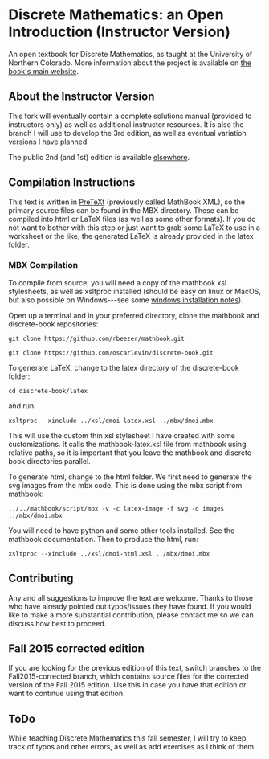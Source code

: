 Discrete Mathematics: an Open Introduction (Instructor Version)
=============

An open textbook for Discrete Mathematics, as taught at the University of Northern Colorado.  More information about the project is available on [the book's main website](http://discrete.openmathbooks.org).

## About the Instructor Version

This fork will eventually contain a complete solutions manual (provided to instructors only) as well as additional instructor resources.  It is also the branch I will use to develop the 3rd edition, as well as eventual variation versions I have planned.

The public 2nd (and 1st) edition is available [elsewhere](https://github.com/oscarlevin/discrete-book).


## Compilation Instructions

This text is written in [PreTeXt](http://mathbook.pugetsound.edu) (previously called MathBook XML), so the primary source files can be found in the MBX directory.  These can be compiled into html or LaTeX files (as well as some other formats).  If you do not want to bother with this step or just want to grab some LaTeX to use in a worksheet or the like, the generated LaTeX is already provided in the latex folder.

### MBX Compilation

To compile from source, you will need a copy of the mathbook xsl stylesheets, as well as xsltproc installed (should be easy on linux or MacOS, but also possible on Windows---see some [windows installation notes](http://mathbook.pugetsound.edu/doc/author-guide/html/windows-install-notes.html)).

Open up a terminal and in your preferred directory, clone the mathbook and discrete-book repositories:

`git clone https://github.com/rbeezer/mathbook.git`

`git clone https://github.com/oscarlevin/discrete-book.git`

To generate LaTeX, change to the latex directory of the discrete-book folder:

`cd discrete-book/latex`


and run


`xsltproc --xinclude ../xsl/dmoi-latex.xsl ../mbx/dmoi.mbx`

This will use the custom thin xsl stylesheet I have created with some customizations.  It calls the mathbook-latex.xsl file from mathbook using relative paths, so it is important that you leave the mathbook and discrete-book directories parallel.

To generate html, change to the html folder.  We first need to generate the svg images from the mbx code.  This is done using the mbx script from mathbook:

`../../mathbook/script/mbx -v -c latex-image -f svg -d images ../mbx/dmoi.mbx`

You will need to have python and some other tools installed.  See the mathbook documentation.  Then to produce the html, run:

`xsltproc --xinclude ../xsl/dmoi-html.xsl ../mbx/dmoi.mbx`

## Contributing

Any and all suggestions to improve the text are welcome.  Thanks to those who have already pointed out typos/issues they have found.  If you would like to make a more substantial contribution, please contact me so we can discuss how best to proceed.

## Fall 2015 corrected edition

If you are looking for the previous edition of this text, switch branches to the Fall2015-corrected branch, which contains source files for the corrected version of the Fall 2015 edition.  Use this in case you have that edition or want to continue using that edition.

## ToDo

While teaching Discrete Mathematics this fall semester, I will try to keep track of typos and other errors, as well as add exercises as I think of them.
